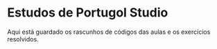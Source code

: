 # Estudos de Portugol Studio
 Aqui está guardado os rascunhos de códigos das aulas e os exercícios resolvidos.
